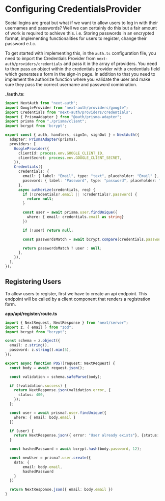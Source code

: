 # Configuring CredentialsProvider

Social logins are great but what if we want to allow users to log in with their usernames and passwords? Well we can certainly do this but a fair amount of work is required to achieve this. i.e. Storing passwords in an encrypted format, implementing functionalities for users to register, change their password e.t.c.

To get started with implementing this, in the `auth.ts` configuration file, you need to import the Credentials Provider from `next-auth/providers/credentials` and pass it in the array of providers. You need to then pass an object within the credentials provider with a credentials field which generates a form in the sign-in page. In addition to that you need to implement the authorize function where you validate the user and make sure they pass the correct username and password combination.

**./auth.ts:**

```TypeScript
import NextAuth from "next-auth";
import GoogleProvider from "next-auth/providers/google";
import Credentials from "next-auth/providers/credentials";
import { PrismaAdapter } from "@auth/prisma-adapter";
import prisma from "./prisma/client";
import bcrypt from 'bcrypt';

export const { auth, handlers, signIn, signOut } = NextAuth({
  adapter: PrismaAdapter(prisma),
  providers: [
    GoogleProvider({
      clientId: process.env.GOOGLE_CLIENT_ID,
      clientSecret: process.env.GOOGLE_CLIENT_SECRET,
    }),
    Credentials({
      credentials: {
        email: { label: "Email", type: "text", placeholder: "Email" },
        password: { label: "Password", type: "password", placeholder: "Password" },
      },
      async authorize(credentials, req) {
        if (!credentials?.email || !credentials?.password) {
          return null;
        }

        const user = await prisma.user.findUnique({
          where: { email: credentials.email as string}
        })

        if (!user) return null;

        const passwordsMatch = await bcrypt.compare(credentials.password as string, user.hashedPassword as string);

        return passwordsMatch ? user : null;
      },
    }),
  ],
});

```

## Registering Users

To allow users to register, first we have to create an api endpoint. This endpoint will be called by a client component that renders a registration form.

**app/api/register/route.ts**

```TypeScript
import { NextRequest, NextResponse } from "next/server";
import z, { email } from "zod";
import bcrypt from "bcrypt";

const schema = z.object({
  email: z.string(),
  password: z.string().min(5),
});

export async function POST(request: NextRequest) {
  const body = await request.json();

  const validation = schema.safeParse(body);

  if (!validation.success) {
    return NextResponse.json(validation.error, {
      status: 400,
    });
  };

  const user = await prisma?.user.findUnique({
    where: { email: body.email }
  })

  if (user) {
    return NextResponse.json({ error: "User already exists"}, {status: 400})
  }

  const hashedPassword = await bcrypt.hash(body.password, 12);

  const newUser = prisma?.user.create({
    data: {
        email: body.email,
        hashedPassword
    }
  })

  return NextResponse.json({ email: body.email })
}
```